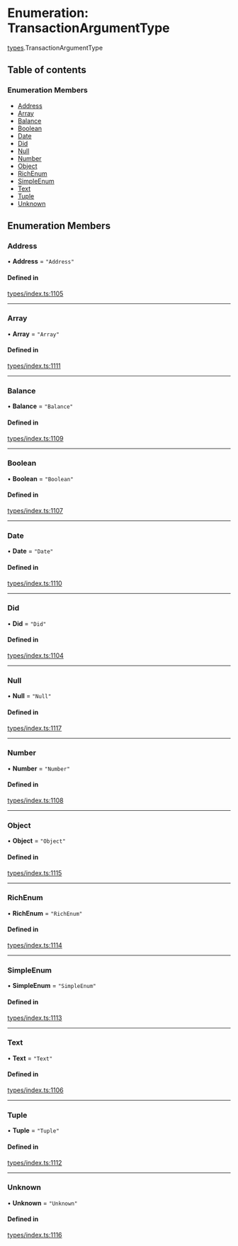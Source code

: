 # Enumeration: TransactionArgumentType

[types](../wiki/types).TransactionArgumentType

## Table of contents

### Enumeration Members

- [Address](../wiki/types.TransactionArgumentType#address)
- [Array](../wiki/types.TransactionArgumentType#array)
- [Balance](../wiki/types.TransactionArgumentType#balance)
- [Boolean](../wiki/types.TransactionArgumentType#boolean)
- [Date](../wiki/types.TransactionArgumentType#date)
- [Did](../wiki/types.TransactionArgumentType#did)
- [Null](../wiki/types.TransactionArgumentType#null)
- [Number](../wiki/types.TransactionArgumentType#number)
- [Object](../wiki/types.TransactionArgumentType#object)
- [RichEnum](../wiki/types.TransactionArgumentType#richenum)
- [SimpleEnum](../wiki/types.TransactionArgumentType#simpleenum)
- [Text](../wiki/types.TransactionArgumentType#text)
- [Tuple](../wiki/types.TransactionArgumentType#tuple)
- [Unknown](../wiki/types.TransactionArgumentType#unknown)

## Enumeration Members

### Address

• **Address** = ``"Address"``

#### Defined in

[types/index.ts:1105](https://github.com/PolymeshAssociation/polymesh-sdk/blob/16e8c2ca/src/types/index.ts#L1105)

___

### Array

• **Array** = ``"Array"``

#### Defined in

[types/index.ts:1111](https://github.com/PolymeshAssociation/polymesh-sdk/blob/16e8c2ca/src/types/index.ts#L1111)

___

### Balance

• **Balance** = ``"Balance"``

#### Defined in

[types/index.ts:1109](https://github.com/PolymeshAssociation/polymesh-sdk/blob/16e8c2ca/src/types/index.ts#L1109)

___

### Boolean

• **Boolean** = ``"Boolean"``

#### Defined in

[types/index.ts:1107](https://github.com/PolymeshAssociation/polymesh-sdk/blob/16e8c2ca/src/types/index.ts#L1107)

___

### Date

• **Date** = ``"Date"``

#### Defined in

[types/index.ts:1110](https://github.com/PolymeshAssociation/polymesh-sdk/blob/16e8c2ca/src/types/index.ts#L1110)

___

### Did

• **Did** = ``"Did"``

#### Defined in

[types/index.ts:1104](https://github.com/PolymeshAssociation/polymesh-sdk/blob/16e8c2ca/src/types/index.ts#L1104)

___

### Null

• **Null** = ``"Null"``

#### Defined in

[types/index.ts:1117](https://github.com/PolymeshAssociation/polymesh-sdk/blob/16e8c2ca/src/types/index.ts#L1117)

___

### Number

• **Number** = ``"Number"``

#### Defined in

[types/index.ts:1108](https://github.com/PolymeshAssociation/polymesh-sdk/blob/16e8c2ca/src/types/index.ts#L1108)

___

### Object

• **Object** = ``"Object"``

#### Defined in

[types/index.ts:1115](https://github.com/PolymeshAssociation/polymesh-sdk/blob/16e8c2ca/src/types/index.ts#L1115)

___

### RichEnum

• **RichEnum** = ``"RichEnum"``

#### Defined in

[types/index.ts:1114](https://github.com/PolymeshAssociation/polymesh-sdk/blob/16e8c2ca/src/types/index.ts#L1114)

___

### SimpleEnum

• **SimpleEnum** = ``"SimpleEnum"``

#### Defined in

[types/index.ts:1113](https://github.com/PolymeshAssociation/polymesh-sdk/blob/16e8c2ca/src/types/index.ts#L1113)

___

### Text

• **Text** = ``"Text"``

#### Defined in

[types/index.ts:1106](https://github.com/PolymeshAssociation/polymesh-sdk/blob/16e8c2ca/src/types/index.ts#L1106)

___

### Tuple

• **Tuple** = ``"Tuple"``

#### Defined in

[types/index.ts:1112](https://github.com/PolymeshAssociation/polymesh-sdk/blob/16e8c2ca/src/types/index.ts#L1112)

___

### Unknown

• **Unknown** = ``"Unknown"``

#### Defined in

[types/index.ts:1116](https://github.com/PolymeshAssociation/polymesh-sdk/blob/16e8c2ca/src/types/index.ts#L1116)
